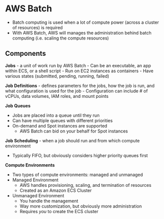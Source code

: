 # AWS Batch

- Batch computing is used when a lot of compute power (across a cluster of resources) is required
- With AWS Batch, AWS will manages the administration behind batch computing (i.e. scaling the compute resources)

## Components

**Jobs** - a unit of work run by AWS Batch
	- Can be an executable, an app within ECS, or a shell script
	- Run on EC2 instances as containers
	- Have various states (submitted, pending, running, failed)

**Job Definitions** - defines parameters for the jobs, how the job is run, and what configuration is used for the job
	- Configuration can include # of vCPUs, data volumes, IAM roles, and mount points

**Job Queues**
- Jobs are placed into a queue until they run
- Can have multiple queues with different priorities
- On-demand and Spot instances are supported
	- AWS Batch can bid on your behalf for Spot instances

**Job Scheduling** - when a job should run and from which compute environment
- Typically FIFO, but obviously considers higher priority queues first

**Compute Environments**
- Two types of compute environments: managed and unmanaged
- Managed Environment
	- AWS handles provisioning, scaling, and termination of resources
	- Created as an Amazon ECS Cluster
- Unmanaged Environment
	- You handle the management
	- Way more customization, but obviously more administration
	- Requires _you_ to create the ECS cluster
